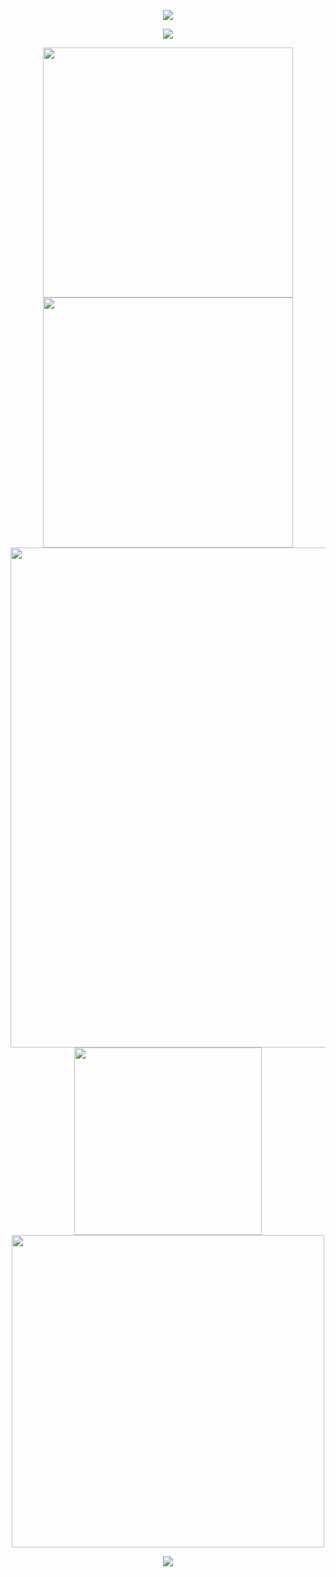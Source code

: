 <!-- https://github.com/kyechan99/capsule-render -->
<p align="center">
<img src="https://capsule-render.vercel.app/api?type=waving&color=timeGradient&height=200&&section=header&text=Hello%20World!&fontSize=60&fontAlign=50&fontAlignY=25&desc=I'm%20ComradeXY%20👋&descAlign=50&descSize=30&descAlignY=55&animation=twinkling" />
</p>

<!-- https://github.com/DenverCoder1/readme-typing-svg -->
<p align="center">
<img src="https://readme-typing-svg.demolab.com?font=Orbitron&size=25&pause=1000&center=true&vCenter=true&random=false&width=600&lines=Welcome+to+my+GitHub+profile+page!;May there+be+no+more+bugs+in+the+world." />
</p>

<p align="center">
<!-- https://github.com/anuraghazra/github-readme-stats -->
<img align="center" width="400" src="https://github-readme-stats.vercel.app/api?username=comradexy&theme=transparent&show_icons=true&rank_icon=percentile&hide_border=true&show=reviews&hide_title=true&hide=contribs" />
<!-- https://github.com/DenverCoder1/github-readme-streak-stats -->
<img align="center" width="400" src="https://streak-stats.demolab.com?user=comradexy&theme=transparent&date_format=%5BY.%5Dn.j&hide_border=true" />
<br/>
<!-- https://github.com/Ashutosh00710/github-readme-activity-graph -->
<img width="800" src="https://github-readme-activity-graph.vercel.app/graph?username=comradexy&theme=github-compact&hide_border=true&area=true&custom_title=Contribution%20Graph" />
<br/>
<!-- https://github.com/anuraghazra/github-readme-stats -->
<img align="center" width="300" src="https://github-readme-stats-comradexy.vercel.app/api/top-langs/?username=comradexy&theme=transparent&hide_border=true&layout=compact&langs_count=8" />
<!-- https://github.com/anuraghazra/github-readme-stats -->
<img align="center" width="500" src="https://github-readme-stats.vercel.app/api/wakatime?username=comradexy&theme=transparent&hide_border=true&layout=compact" />
<br/>
</p>

<!-- https://github.com/kyechan99/capsule-render -->
<p align="center">
<img src="https://capsule-render.vercel.app/api?type=waving&color=timeGradient&height=200&&section=footer&text=THE%20END&fontSize=60&fontAlign=50&fontAlignY=80&desc=✨Hope%20your%20program%20is%20bug-free!✨&descAlign=50&descSize=30&descAlignY=50&animation=twinkling" />
</p>

